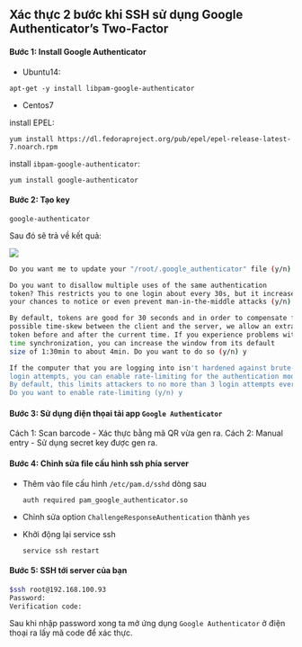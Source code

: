 


## Xác thực 2 bước khi SSH sử dụng Google Authenticator’s Two-Factor 


#### Bước 1: Install Google Authenticator

- Ubuntu14:

`apt-get -y install libpam-google-authenticator`

- Centos7

install EPEL:

`yum install https://dl.fedoraproject.org/pub/epel/epel-release-latest-7.noarch.rpm`

install `ibpam-google-authenticator`:

`yum install google-authenticator`

#### Bước 2: Tạo key 

`google-authenticator`

Sau đó sẽ trả về kết quả:

<img src="https://i.imgur.com/oc1hoET.png">

```sh
Do you want me to update your "/root/.google_authenticator" file (y/n) y

Do you want to disallow multiple uses of the same authentication
token? This restricts you to one login about every 30s, but it increases
your chances to notice or even prevent man-in-the-middle attacks (y/n) y

By default, tokens are good for 30 seconds and in order to compensate for
possible time-skew between the client and the server, we allow an extra
token before and after the current time. If you experience problems with poor
time synchronization, you can increase the window from its default
size of 1:30min to about 4min. Do you want to do so (y/n) y

If the computer that you are logging into isn't hardened against brute-force
login attempts, you can enable rate-limiting for the authentication module.
By default, this limits attackers to no more than 3 login attempts every 30s.
Do you want to enable rate-limiting (y/n) y
```

#### Bước 3: Sử dụng điện thọai tải app `Google Authenticator` 

Cách 1: Scan barcode - Xác thực bằng mã QR vừa gen ra.
Cách 2: Manual entry - Sử dụng secret key được gen ra. 

#### Bước 4: Chỉnh sửa file cấu hình ssh phía server 

- Thêm vào file cấu hình `/etc/pam.d/sshd` dòng sau 

    ``auth required pam_google_authenticator.so``

- Chỉnh sửa option `ChallengeResponseAuthentication` thành `yes`

- Khởi động lại service ssh 

    ``service ssh restart``

#### Bước 5: SSH tới server của bạn 

```sh
$ssh root@192.168.100.93
Password: 
Verification code: 
```

Sau khi nhập password xong ta mở ứng dụng `Google Authenticator` ở điện thoại ra lấy mã code để xác thực. 


 
